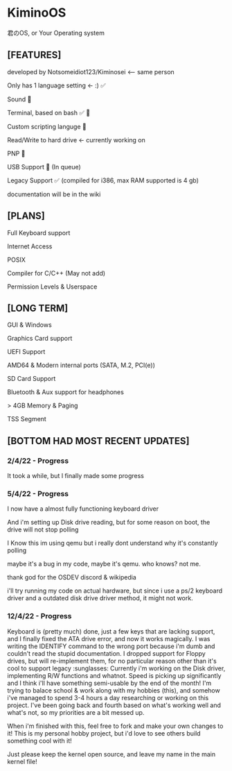 # KiminoOS
君のOS, or Your Operating system

## [FEATURES]

developed by Notsomeidiot123/Kiminosei <-- same person

Only has 1 language setting <- :) ✅

Sound 🚫

Terminal, based on bash ✅ 🚫

Custom scripting languge 🚫

Read/Write to hard drive <- currently working on

PNP 🚫

USB Support 🚫 (In queue)

Legacy Support ✅ (compiled for i386, max RAM supported is 4 gb)

documentation will be in the wiki

## [PLANS]

Full Keyboard support

Internet Access

POSIX

Compiler for C/C++ (May not add)

Permission Levels & Userspace


## [LONG TERM]

GUI & Windows

Graphics Card support

UEFI Support

AMD64 & Modern internal ports (SATA, M.2, PCI(e))

SD Card Support

Bluetooth & Aux support for headphones

\> 4GB Memory & Paging

TSS Segment

## [BOTTOM HAD MOST RECENT UPDATES]

### 2/4/22 - Progress

It took a while, but I finally made some progress


### 5/4/22 - Progress

I now have a almost fully functioning keyboard driver

And i'm setting up Disk drive reading, but for some reason on boot, the drive will not stop polling

I Know this im using qemu but i really dont understand why it's constantly polling

maybe it's a bug in my code, maybe it's qemu. who knows? not me.

thank god for the OSDEV discord & wikipedia

i'll try running my code on actual hardware, but since i use a ps/2 keyboard driver and a outdated disk drive driver method, it might not work.

### 12/4/22 - Progress

Keyboard is (pretty much) done, just a few keys that are lacking support, and I finally fixed the ATA drive error, and now it works magically. I was writing the IDENTIFY command to the wrong port because i'm dumb and couldn't read the stupid documentation. I dropped support for Floppy drives, but will re-implement them, for no particular reason other than it's cool to support legacy \:sunglasses\: Currently i'm working on the Disk driver, implementing R/W functions and whatnot. Speed is picking up significantly and I think i'll have something semi-usable by the end of the month! I'm trying to balace school & work along with my hobbies (this), and somehow i've managed to spend 3-4 hours a day researching or working on this project. I've been going back and fourth based on what's working well and what's not, so my priorities are a bit messed up.

When i'm finished with this, feel free to fork and make your own changes to it! This is my personal hobby project, but i'd love to see others build something cool with it!

Just please keep the kernel open source, and leave my name in the main kernel file!

